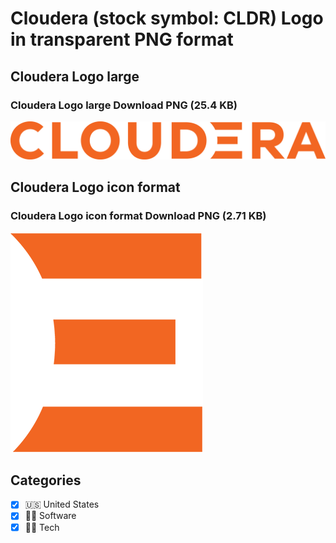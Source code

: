# Cloudera (stock symbol: CLDR) Logo in transparent PNG format

## Cloudera Logo large

### Cloudera Logo large Download PNG (25.4 KB)

![Cloudera Logo large Download PNG (25.4 KB)](/img/orig/CLDR_BIG-e1847ab8.png)

## Cloudera Logo icon format

### Cloudera Logo icon format Download PNG (2.71 KB)

![Cloudera Logo icon format Download PNG (2.71 KB)](/img/orig/CLDR-39e0278e.png)



## Categories
- [x] 🇺🇸 United States
- [x] 👨‍💻 Software
- [x] 👩‍💻 Tech
